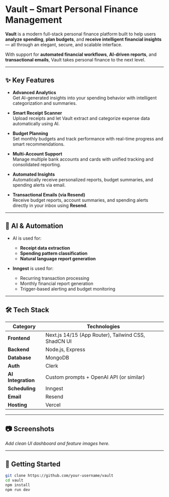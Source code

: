 # Vault – Smart Personal Finance Management

**Vault** is a modern full-stack personal finance platform built to help users **analyze spending**, **plan budgets**, and **receive intelligent financial insights** — all through an elegant, secure, and scalable interface.

With support for **automated financial workflows**, **AI-driven reports**, and **transactional emails**, Vault takes personal finance to the next level.

---

## ✨ Key Features

- **Advanced Analytics**  
  Get AI-generated insights into your spending behavior with intelligent categorization and summaries.

- **Smart Receipt Scanner**  
  Upload receipts and let Vault extract and categorize expense data automatically using AI.

- **Budget Planning**  
  Set monthly budgets and track performance with real-time progress and smart recommendations.

- **Multi-Account Support**  
  Manage multiple bank accounts and cards with unified tracking and consolidated reporting.

- **Automated Insights**  
  Automatically receive personalized reports, budget summaries, and spending alerts via email.

- **Transactional Emails (via Resend)**  
  Receive budget reports, account summaries, and spending alerts directly in your inbox using **Resend**.

---

## 🤖 AI & Automation

- AI is used for:
  - **Receipt data extraction**
  - **Spending pattern classification**
  - **Natural language report generation**

- **Inngest** is used for:
  - Recurring transaction processing
  - Monthly financial report generation
  - Trigger-based alerting and budget monitoring

---

## 🛠 Tech Stack

| Category         | Technologies                            |
|------------------|-----------------------------------------|
| **Frontend**      | Next.js 14/15 (App Router), Tailwind CSS, ShadCN UI |
| **Backend**       | Node.js, Express                       |
| **Database**      | MongoDB                                |
| **Auth**          | Clerk                                  |
| **AI Integration**| Custom prompts + OpenAI API (or similar) |
| **Scheduling**    | Inngest                                 |
| **Email**         | Resend                                  |
| **Hosting**       | Vercel                                  |

---

## 📷 Screenshots

_Add clean UI dashboard and feature images here._

---

## 🚀 Getting Started

```bash
git clone https://github.com/your-username/vault
cd vault
npm install
npm run dev
